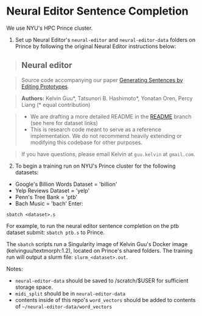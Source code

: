 # Neural Editor Sentence Completion
We use NYU's HPC Prince cluster.

1. Set up Neural Editor's `neural-editor` and `neural-editor-data` folders on Prince by following the original Neural Editor instructions below:
> ## Neural editor

> Source code accompanying our paper [Generating Sentences by Editing Prototypes](https://arxiv.org/abs/1709.08878).

> **Authors:** Kelvin Guu\*, Tatsunori B. Hashimoto\*, Yonatan Oren, Percy Liang
> (\* equal contribution)

> - We are drafting a more detailed README in the [README](https://github.com/kelvinguu/neural-editor/tree/readme) branch (see here for dataset links)
> - This is research code meant to serve as a reference implementation. We do not recommend heavily extending or modifying this codebase for other purposes.

> If you have questions, please email Kelvin at `guu.kelvin` at `gmail.com`.


2. To begin a training run on NYU's Prince cluster for the following datasets:
- Google's Billion Words Dataset = 'billion'
- Yelp Reviews Dataset = 'yelp'
- Penn's Tree Bank = 'ptb'
- Bach Music = 'bach'
Enter:
```
sbatch <dataset>.s
```
For example, to run the neural editor sentence completion on the ptb dataset submit: `sbatch ptb.s` to Prince.

The `sbatch` scripts run a Singularity image of Kelvin Guu's Docker image (kelvinguu/textmorph:1.2), located on Prince's shared folders. The training run will output a slurm file: `slurm_<dataset>.out`.

Notes: 
- `neural-editor-data` should be saved to /scratch/$USER for sufficient storage space.
- `midi_split` should be in `neural-editor-data`
- contents inside of this repo's `word_vectors` should be added to contents of `~/neural-editor-data/word_vectors`
